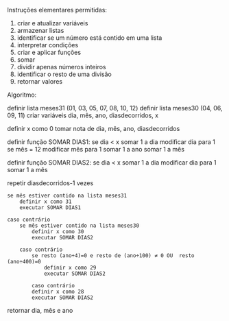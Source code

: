 Instruções elementares permitidas:

1. criar e atualizar variáveis
2. armazenar listas
3. identificar se um número está contido em uma lista 
4. interpretar condições 
5. criar e aplicar funções 
6. somar 
7. dividir apenas números inteiros
8. identificar o resto de uma divisão
9. retornar valores 



Algoritmo:

definir lista meses31 (01, 03, 05, 07, 08, 10, 12)
definir lista meses30  (04, 06, 09, 11)
criar variáveis dia, mês, ano, diasdecorridos, x
 
definir x como 0
tomar nota de dia, mês, ano, diasdecorridos 

definir função SOMAR DIAS1:
se dia < x
	somar 1 a dia
modificar dia para 1
	se mês = 12
		modificar mês para 1
		somar 1 a ano
	somar 1 a mês

definir função SOMAR DIAS2:
se dia < x
	somar 1 a dia
modificar dia para 1
somar 1 a mês



repetir  diasdecorridos-1  vezes

	se mês estiver contido na lista meses31
		definir x como 31
		executar SOMAR DIAS1

	caso contrário
		se mês estiver contido na lista meses30
		    definir x como 30
		    executar SOMAR DIAS2

		caso contrário
			se resto (ano÷4)=0 e resto de (ano÷100) ≠ 0 OU  resto (ano÷400)=0
				definir x como 29
				executar SOMAR DIAS2

			caso contrário
			definir x como 28
			executar SOMAR DIAS2


retornar dia, mês e ano

